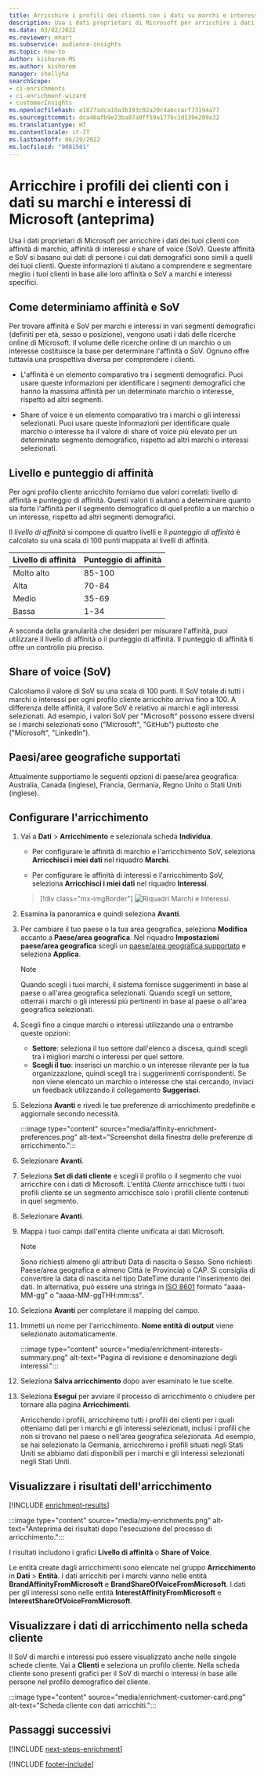 ```yaml
---
title: Arricchire i profili dei clienti con i dati su marchi e interessi di Microsoft (anteprima)
description: Usa i dati proprietari di Microsoft per arricchire i dati dei tuoi clienti con affinità e share of voice.
ms.date: 03/02/2022
ms.reviewer: mhart
ms.subservice: audience-insights
ms.topic: how-to
author: kishorem-MS
ms.author: kishorem
manager: shellyha
searchScope:
- ci-enrichments
- ci-enrichment-wizard
- customerInsights
ms.openlocfilehash: e1827adca10a3b193c02a20c4abccacf73194a77
ms.sourcegitcommit: dca46afb9e23ba87a0ff59a1776c1d139e209a32
ms.translationtype: HT
ms.contentlocale: it-IT
ms.lasthandoff: 06/29/2022
ms.locfileid: "9081501"
---
```

# <a name="enrich-customer-profiles-with-brands-and-interests-data-from-microsoft-preview"></a>Arricchire i profili dei clienti con i dati su marchi e interessi di Microsoft (anteprima)

Usa i dati proprietari di Microsoft per arricchire i dati dei tuoi clienti con affinità di marchio, affinità di interessi e share of voice (SoV). Queste affinità e SoV si basano sui dati di persone i cui dati demografici sono simili a quelli dei tuoi clienti. Queste informazioni ti aiutano a comprendere e segmentare meglio i tuoi clienti in base alle loro affinità o SoV a marchi e interessi specifici.

## <a name="how-we-determine-affinities-and-sov"></a>Come determiniamo affinità e SoV

Per trovare affinità e SoV per marchi e interessi in vari segmenti demografici (definiti per età, sesso o posizione), vengono usati i dati delle ricerche online di Microsoft. Il volume delle ricerche online di un marchio o un interesse costituisce la base per determinare l'affinità o SoV. Ognuno offre tuttavia una prospettiva diversa per comprendere i clienti.

- L'affinità è un elemento comparativo tra i segmenti demografici. Puoi usare queste informazioni per identificare i segmenti demografici che hanno la massima affinità per un determinato marchio o interesse, rispetto ad altri segmenti.

- Share of voice è un elemento comparativo tra i marchi o gli interessi selezionati. Puoi usare queste informazioni per identificare quale marchio o interesse ha il valore di share of voice più elevato per un determinato segmento demografico, rispetto ad altri marchi o interessi selezionati.

## <a name="affinity-level-and-score"></a>Livello e punteggio di affinità

Per ogni profilo cliente arricchito forniamo due valori correlati: livello di affinità e punteggio di affinità. Questi valori ti aiutano a determinare quanto sia forte l'affinità per il segmento demografico di quel profilo a un marchio o un interesse, rispetto ad altri segmenti demografici.

Il *livello di affinità* si compone di quattro livelli e il *punteggio di affinità* è calcolato su una scala di 100 punti mappata ai livelli di affinità.

|Livello di affinità |Punteggio di affinità  |
|---------|---------|
|Molto alto     | 85-100       |
|Alta     | 70-84        |
|Medio     | 35-69        |
|Bassa     | 1-34        |

A seconda della granularità che desideri per misurare l'affinità, puoi utilizzare il livello di affinità o il punteggio di affinità. Il punteggio di affinità ti offre un controllo più preciso.

## <a name="share-of-voice-sov"></a>Share of voice (SoV)

Calcoliamo il valore di SoV su una scala di 100 punti. Il SoV totale di tutti i marchi o interessi per ogni profilo cliente arricchito arriva fino a 100. A differenza delle affinità, il valore SoV è relativo ai marchi e agli interessi selezionati. Ad esempio, i valori SoV per "Microsoft" possono essere diversi se i marchi selezionati sono ("Microsoft", "GitHub") piuttosto che ("Microsoft", "LinkedIn").

## <a name="supported-countriesregions"></a>Paesi/aree geografiche supportati

Attualmente supportiamo le seguenti opzioni di paese/area geografica: Australia, Canada (inglese), Francia, Germania, Regno Unito o Stati Uniti (inglese).

## <a name="configure-the-enrichment"></a>Configurare l'arricchimento

1. Vai a **Dati** > **Arricchimento** e selezionala scheda **Individua**.

   - Per configurare le affinità di marchio e l'arricchimento SoV, seleziona **Arricchisci i miei dati** nel riquadro **Marchi**.

   - Per configurare le affinità di interessi e l'arricchimento SoV, seleziona **Arricchisci i miei dati** nel riquadro **Interessi**.

   > [!div class="mx-imgBorder"]
   > ![Riquadri Marchi e Interessi.](media/BrandsInterest-tile-Hub.png "Riquadri Marchi e Interessi")

1. Esamina la panoramica e quindi seleziona **Avanti**.

1. Per cambiare il tuo paese o la tua area geografica, seleziona **Modifica** accanto a **Paese/area geografica**. Nel riquadro **Impostazioni paese/area geografica** scegli un [paese/area geografica supportato](#supported-countriesregions) e seleziona **Applica**.

   > [!NOTE]
   > Quando scegli i tuoi marchi, il sistema fornisce suggerimenti in base al paese o all'area geografica selezionati. Quando scegli un settore, otterrai i marchi o gli interessi più pertinenti in base al paese o all'area geografica selezionati.

1. Scegli fino a cinque marchi o interessi utilizzando una o entrambe queste opzioni:

   - **Settore**: seleziona il tuo settore dall'elenco a discesa, quindi scegli tra i migliori marchi o interessi per quel settore.
   - **Scegli il tuo**: inserisci un marchio o un interesse rilevante per la tua organizzazione, quindi scegli tra i suggerimenti corrispondenti. Se non viene elencato un marchio o interesse che stai cercando, inviaci un feedback utilizzando il collegamento **Suggerisci**.

1. Seleziona **Avanti** e rivedi le tue preferenze di arricchimento predefinite e aggiornale secondo necessità.

   :::image type="content" source="media/affinity-enrichment-preferences.png" alt-text="Screenshot della finestra delle preferenze di arricchimento.":::

1. Selezionare **Avanti**.

1. Seleziona **Set di dati cliente** e scegli il profilo o il segmento che vuoi arricchire con i dati di Microsoft. L'entità *Cliente* arricchisce tutti i tuoi profili cliente se un segmento arricchisce solo i profili cliente contenuti in quel segmento.

1. Selezionare **Avanti**.

1. Mappa i tuoi campi dall'entità cliente unificata ai dati Microsoft.

   > [!NOTE]
   > Sono richiesti almeno gli attributi Data di nascita o Sesso. Sono richiesti Paese/area geografica e almeno Città (e Provincia) o CAP. Si consiglia di convertire la data di nascita nel tipo DateTime durante l'inserimento dei dati. In alternativa, può essere una stringa in [ISO 8601](https://www.iso.org/iso-8601-date-and-time-format.html) formato "aaaa-MM-gg" o "aaaa-MM-ggTHH:mm:ss".

1. Seleziona **Avanti** per completare il mapping del campo.

1. Immetti un nome per l'arricchimento. **Nome entità di output** viene selezionato automaticamente.

   :::image type="content" source="media/enrichment-interests-summary.png" alt-text="Pagina di revisione e denominazione degli interessi.":::

1. Seleziona **Salva arricchimento** dopo aver esaminato le tue scelte.

1. Seleziona **Esegui** per avviare il processo di arricchimento o chiudere per tornare alla pagina **Arricchimenti**.

   Arricchendo i profili, arricchiremo tutti i profili dei clienti per i quali otteniamo dati per i marchi e gli interessi selezionati, inclusi i profili che non si trovano nel paese o nell'area geografica selezionata. Ad esempio, se hai selezionato la Germania, arricchiremo i profili situati negli Stati Uniti se abbiamo dati disponibili per i marchi e gli interessi selezionati negli Stati Uniti.

## <a name="view-enrichment-results"></a>Visualizzare i risultati dell'arricchimento

[!INCLUDE [enrichment-results](includes/enrichment-results.md)]

:::image type="content" source="media/my-enrichments.png" alt-text="Anteprima dei risultati dopo l'esecuzione del processo di arricchimento.":::

I risultati includono i grafici **Livello di affinità** o **Share of Voice**.

Le entità create dagli arricchimenti sono elencate nel gruppo **Arricchimento** in **Dati** > **Entità**. I dati arricchiti per i marchi vanno nelle entità **BrandAffinityFromMicrosoft** e **BrandShareOfVoiceFromMicrosoft**. I dati per gli interessi sono nelle entità **InterestAffinityFromMicrosoft** e **InterestShareOfVoiceFromMicrosoft**.

## <a name="see-enrichment-data-on-the-customer-card"></a>Visualizzare i dati di arricchimento nella scheda cliente

Il SoV di marchi e interessi può essere visualizzato anche nelle singole schede cliente. Vai a **Clienti** e seleziona un profilo cliente. Nella scheda cliente sono presenti grafici per il SoV di marchi o interessi in base alle persone nel profilo demografico del cliente.

:::image type="content" source="media/enrichment-customer-card.png" alt-text="Scheda cliente con dati arricchiti.":::

## <a name="next-steps"></a>Passaggi successivi

[!INCLUDE [next-steps-enrichment](includes/next-steps-enrichment.md)]


[!INCLUDE [footer-include](includes/footer-banner.md)]
